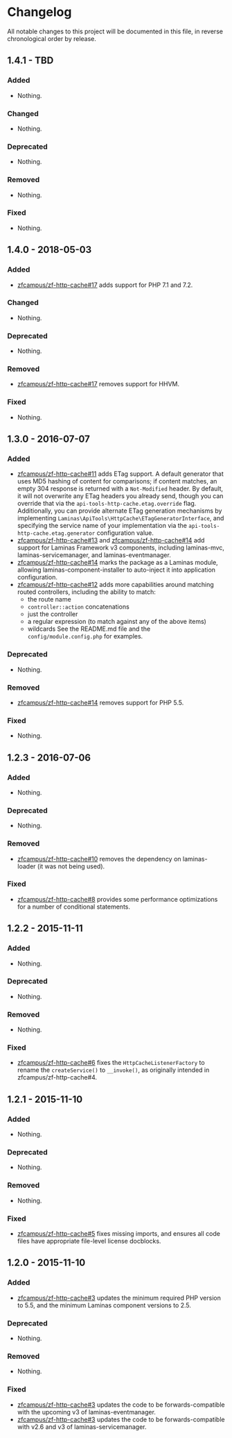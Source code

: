 # Changelog

All notable changes to this project will be documented in this file, in reverse chronological order by release.

## 1.4.1 - TBD

### Added

- Nothing.

### Changed

- Nothing.

### Deprecated

- Nothing.

### Removed

- Nothing.

### Fixed

- Nothing.

## 1.4.0 - 2018-05-03

### Added

- [zfcampus/zf-http-cache#17](https://github.com/zfcampus/zf-http-cache/pull/17) adds support for PHP 7.1 and 7.2.

### Changed

- Nothing.

### Deprecated

- Nothing.

### Removed

- [zfcampus/zf-http-cache#17](https://github.com/zfcampus/zf-http-cache/pull/17) removes support for HHVM.

### Fixed

- Nothing.

## 1.3.0 - 2016-07-07

### Added

- [zfcampus/zf-http-cache#11](https://github.com/zfcampus/zf-http-cache/pull/11) adds ETag support.
  A default generator that uses MD5 hashing of content for comparisons; if
  content matches, an empty 304 response is returned with a `Not-Modified`
  header. By default, it will not overwrite any ETag headers you already send,
  though you can override that via the `api-tools-http-cache.etag.override` flag.
  Additionally, you can provide alternate ETag generation mechanisms by
  implementing `Laminas\ApiTools\HttpCache\ETagGeneratorInterface`, and specifying the service
  name of your implementation via the `api-tools-http-cache.etag.generator`
  configuration value.
- [zfcampus/zf-http-cache#13](https://github.com/zfcampus/zf-http-cache/pull/13) and
  [zfcampus/zf-http-cache#14](https://github.com/zfcampus/zf-http-cache/pull/14) add support for Laminas
  Framework v3 components, including laminas-mvc, laminas-servicemanager, and
  laminas-eventmanager.
- [zfcampus/zf-http-cache#14](https://github.com/zfcampus/zf-http-cache/pull/14) marks the package as
  a Laminas module, allowing laminas-component-installer to auto-inject it into
  application configuration.
- [zfcampus/zf-http-cache#12](https://github.com/zfcampus/zf-http-cache/pull/12) adds more
  capabilities around matching routed controllers, including the ability to
  match:
  - the route name
  - `controller::action` concatenations
  - just the controller
  - a regular expression (to match against any of the above items)
  - wildcards
  See the README.md file and the `config/module.config.php` for examples.

### Deprecated

- Nothing.

### Removed

- [zfcampus/zf-http-cache#14](https://github.com/zfcampus/zf-http-cache/pull/14) removes support for
  PHP 5.5.

### Fixed

- Nothing.

## 1.2.3 - 2016-07-06

### Added

- Nothing.

### Deprecated

- Nothing.

### Removed

- [zfcampus/zf-http-cache#10](https://github.com/zfcampus/zf-http-cache/pull/10) removes the
  dependency on laminas-loader (it was not being used).

### Fixed

- [zfcampus/zf-http-cache#8](https://github.com/zfcampus/zf-http-cache/pull/8) provides some
  performance optimizations for a number of conditional statements.

## 1.2.2 - 2015-11-11

### Added

- Nothing.

### Deprecated

- Nothing.

### Removed

- Nothing.

### Fixed

- [zfcampus/zf-http-cache#6](https://github.com/zfcampus/zf-http-cache/pull/6) fixes the
  `HttpCacheListenerFactory` to rename the `createService()` to `__invoke()`,
  as originally intended in zfcampus/zf-http-cache#4.

## 1.2.1 - 2015-11-10

### Added

- Nothing.

### Deprecated

- Nothing.

### Removed

- Nothing.

### Fixed

- [zfcampus/zf-http-cache#5](https://github.com/zfcampus/zf-http-cache/pull/5) fixes missing imports,
  and ensures all code files have appropriate file-level license docblocks.

## 1.2.0 - 2015-11-10

### Added

- [zfcampus/zf-http-cache#3](https://github.com/zfcampus/zf-http-cache/pull/3) updates the minimum
  required PHP version to 5.5, and the minimum Laminas component versions to 2.5.

### Deprecated

- Nothing.

### Removed

- Nothing.

### Fixed

- [zfcampus/zf-http-cache#3](https://github.com/zfcampus/zf-http-cache/pull/3) updates the code to
  be forwards-compatible with the upcoming v3 of laminas-eventmanager.
- [zfcampus/zf-http-cache#3](https://github.com/zfcampus/zf-http-cache/pull/3) updates the code to
  be forwards-compatible with v2.6 and v3 of laminas-servicemanager.

